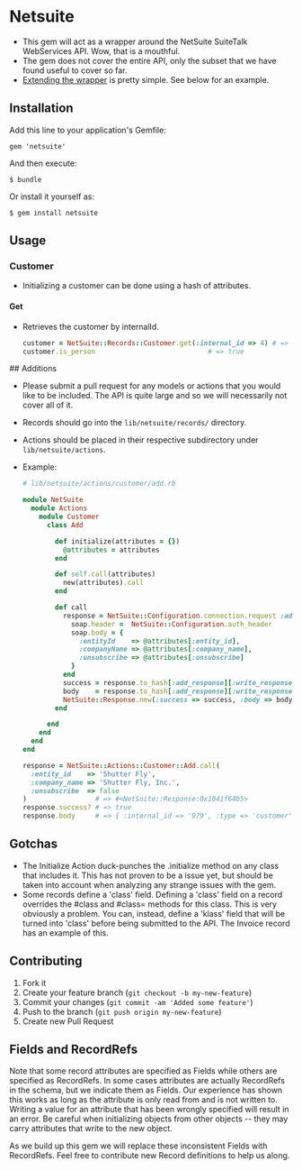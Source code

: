 # Netsuite

* This gem will act as a wrapper around the NetSuite SuiteTalk WebServices API. Wow, that is a mouthful.
* The gem does not cover the entire API, only the subset that we have found useful to cover so far.
* [Extending the wrapper](#extending) is pretty simple. See below for an example.

## Installation

Add this line to your application's Gemfile:

    gem 'netsuite'

And then execute:

    $ bundle

Or install it yourself as:

    $ gem install netsuite

## Usage

### Customer

* Initializing a customer can be done using a hash of attributes.

#### Get

* Retrieves the customer by internalId.

    ```Ruby
    customer = NetSuite::Records::Customer.get(:internal_id => 4) # => #<NetSuite::Records::Customer:0x1042f59b8>
    customer.is_person                            # => true
    ```

<a name='extending'>
## Additions

* Please submit a pull request for any models or actions that you would like to be included. The API is quite large and so we will necessarily not cover all of it.
* Records should go into the `lib/netsuite/records/` directory.
* Actions should be placed in their respective subdirectory under `lib/netsuite/actions`.
* Example:

    ```Ruby
    # lib/netsuite/actions/customer/add.rb

    module NetSuite
      module Actions
        module Customer
          class Add

            def initialize(attributes = {})
              @attributes = attributes
            end

            def self.call(attributes)
              new(attributes).call
            end

            def call
              response = NetSuite::Configuration.connection.request :add do
                soap.header =  NetSuite::Configuration.auth_header
                soap.body = {
                  :entityId    => @attributes[:entity_id],
                  :companyName => @attributes[:company_name],
                  :unsubscribe => @attributes[:unsubscribe]
                }
              end
              success = response.to_hash[:add_response][:write_response][:status][:@is_success] == 'true'
              body    = response.to_hash[:add_response][:write_response][:base_ref]
              NetSuite::Response.new(:success => success, :body => body)
            end

          end
        end
      end
    end

    response = NetSuite::Actions::Customer::Add.call(
      :entity_id    => 'Shutter Fly',
      :company_name => 'Shutter Fly, Inc.',
      :unsubscribe  => false
    )                 # => #<NetSuite::Response:0x1041f64b5>
    response.success? # => true
    response.body     # => { :internal_id => '979', :type => 'customer' }
    ```

## Gotchas

  * The Initialize Action duck-punches the .initialize method on any class that includes it.
    This has not proven to be a issue yet, but should be taken into account when analyzing any
    strange issues with the gem.
  * Some records define a 'class' field. Defining a 'class' field on a record overrides the
    #class and #class= methods for this class. This is very obviously a problem.  You can,
    instead, define a 'klass' field that will be turned into 'class' before being submitted
    to the API. The Invoice record has an example of this.

## Contributing

1. Fork it
2. Create your feature branch (`git checkout -b my-new-feature`)
3. Commit your changes (`git commit -am 'Added some feature'`)
4. Push to the branch (`git push origin my-new-feature`)
5. Create new Pull Request

## Fields and RecordRefs

Note that some record attributes are specified as Fields while others are specified as RecordRefs. In some cases
attributes are actually RecordRefs in the schema, but we indicate them as Fields. Our experience has shown
this works as long as the attribute is only read from and is not written to. Writing a value for an attribute
that has been wrongly specified will result in an error. Be careful when initializing objects from other objects --
they may carry attributes that write to the new object.

As we build up this gem we will replace these inconsistent Fields with RecordRefs. Feel free to contribute new Record 
definitions to help us along.
